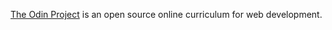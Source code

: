 [The Odin Project](https://www.theodinproject.com/about) is an open source online curriculum for web development. 
